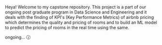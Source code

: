Heya! Welcome to my capstone repository. This project is a part of our ongoing post graduate program in Data Science and Engineering and it deals with the finding of KPI's (Key Performance Metrics) of airbnb pricing which determines the quality and pricing of rooms and to build an ML model to predict the pricing of rooms in the real time using the same.

ongoing... 🕜